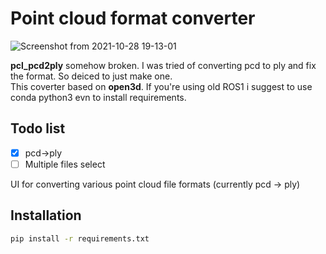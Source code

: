 # Point cloud format converter
![Screenshot from 2021-10-28 19-13-01](https://user-images.githubusercontent.com/34788458/139236388-bd103d95-4e69-4b46-ad59-79da0187934f.png)

**pcl_pcd2ply** somehow broken. I was tried of converting pcd to ply and fix the format. So deiced to just make one.  
This coverter based on **open3d**. If you're using old ROS1 i suggest to use conda python3 evn to install requirements.  

## Todo list
- [x] pcd->ply
- [ ] Multiple files select

UI for converting various point cloud file formats
(currently pcd -> ply)

## Installation

```bash
pip install -r requirements.txt
```
